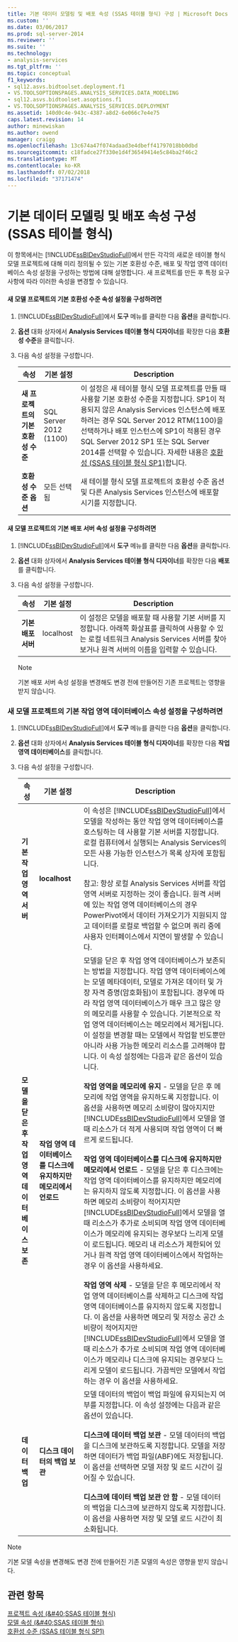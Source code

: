 ```yaml
---
title: 기본 데이터 모델링 및 배포 속성 (SSAS 테이블 형식) 구성 | Microsoft Docs
ms.custom: ''
ms.date: 03/06/2017
ms.prod: sql-server-2014
ms.reviewer: ''
ms.suite: ''
ms.technology:
- analysis-services
ms.tgt_pltfrm: ''
ms.topic: conceptual
f1_keywords:
- sql12.asvs.bidtoolset.deployment.f1
- VS.TOOLSOPTIONSPAGES.ANALYSIS_SERVICES.DATA_MODELING
- sql12.asvs.bidtoolset.asoptions.f1
- VS.TOOLSOPTIONSPAGES.ANALYSIS_SERVICES.DEPLOYMENT
ms.assetid: 140d0c4e-943c-4387-a8d2-6e066c7e4e75
caps.latest.revision: 14
author: minewiskan
ms.author: owend
manager: craigg
ms.openlocfilehash: 13c674a47f074adaad3e4dbeff41797018bb0dbd
ms.sourcegitcommit: c18fadce27f330e1d4f36549414e5c84ba2f46c2
ms.translationtype: MT
ms.contentlocale: ko-KR
ms.lasthandoff: 07/02/2018
ms.locfileid: "37171474"
---
```

# <a name="configure-default-data-modeling-and-deployment-properties-ssas-tabular"></a>기본 데이터 모델링 및 배포 속성 구성(SSAS 테이블 형식)
  이 항목에서는 [!INCLUDE[ssBIDevStudioFull](../../includes/ssbidevstudiofull-md.md)]에서 만든 각각의 새로운 테이블 형식 모델 프로젝트에 대해 미리 정의될 수 있는 기본 호환성 수준, 배포 및 작업 영역 데이터베이스 속성 설정을 구성하는 방법에 대해 설명합니다. 새 프로젝트를 만든 후 특정 요구 사항에 따라 이러한 속성을 변경할 수 있습니다.  
  
#### <a name="to-configure-the-default-compatibility-level-property-setting-for-new-model-projects"></a>새 모델 프로젝트의 기본 호환성 수준 속성 설정을 구성하려면  
  
1.  [!INCLUDE[ssBIDevStudioFull](../../includes/ssbidevstudiofull-md.md)]에서 **도구** 메뉴를 클릭한 다음 **옵션**을 클릭합니다.  
  
2.  **옵션** 대화 상자에서 **Analysis Services 테이블 형식 디자이너**를 확장한 다음 **호환성 수준**을 클릭합니다.  
  
3.  다음 속성 설정을 구성합니다.  
  
    |속성|기본 설정|Description|  
    |--------------|---------------------|-----------------|  
    |**새 프로젝트의 기본 호환성 수준**|SQL Server 2012 (1100)|이 설정은 새 테이블 형식 모델 프로젝트를 만들 때 사용할 기본 호환성 수준을 지정합니다. SP1이 적용되지 않은 Analysis Services 인스턴스에 배포하려는 경우 SQL Server 2012 RTM(1100)을 선택하거나 배포 인스턴스에 SP1이 적용된 경우 SQL Server 2012 SP1 또는 SQL Server 2014를 선택할 수 있습니다. 자세한 내용은 [호환성 &#40;SSAS 테이블 형식 SP1&#41;](compatibility-level-for-tabular-models-in-analysis-services.md)합니다.|  
    |**호환성 수준 옵션**|모든 선택됨|새 테이블 형식 모델 프로젝트의 호환성 수준 옵션 및 다른 Analysis Services 인스턴스에 배포할 시기를 지정합니다.|  
  
#### <a name="to-configure-the-default-deployment-server-property-setting-for-new-model-projects"></a>새 모델 프로젝트의 기본 배포 서버 속성 설정을 구성하려면  
  
1.  [!INCLUDE[ssBIDevStudioFull](../../includes/ssbidevstudiofull-md.md)]에서 **도구** 메뉴를 클릭한 다음 **옵션**을 클릭합니다.  
  
2.  **옵션** 대화 상자에서 **Analysis Services 테이블 형식 디자이너**를 확장한 다음 **배포**를 클릭합니다.  
  
3.  다음 속성 설정을 구성합니다.  
  
    |속성|기본 설정|Description|  
    |--------------|---------------------|-----------------|  
    |**기본 배포 서버**|localhost|이 설정은 모델을 배포할 때 사용할 기본 서버를 지정합니다. 아래쪽 화살표를 클릭하여 사용할 수 있는 로컬 네트워크 Analysis Services 서버를 찾아보거나 원격 서버의 이름을 입력할 수 있습니다.|  
  
    > [!NOTE]  
    >  기본 배포 서버 속성 설정을 변경해도 변경 전에 만들어진 기존 프로젝트는 영향을 받지 않습니다.  
  
###  <a name="bkmk_conf_default"></a> 새 모델 프로젝트의 기본 작업 영역 데이터베이스 속성 설정을 구성하려면  
  
1.  [!INCLUDE[ssBIDevStudioFull](../../includes/ssbidevstudiofull-md.md)]에서 **도구** 메뉴를 클릭한 다음 **옵션**을 클릭합니다.  
  
2.  **옵션** 대화 상자에서 **Analysis Services 테이블 형식 디자이너**를 확장한 다음 **작업 영역 데이터베이스**를 클릭합니다.  
  
3.  다음 속성 설정을 구성합니다.  
  
    |속성|기본 설정|Description|  
    |--------------|---------------------|-----------------|  
    |**기본 작업 영역 서버**|**localhost**|이 속성은 [!INCLUDE[ssBIDevStudioFull](../../includes/ssbidevstudiofull-md.md)]에서 모델을 작성하는 동안 작업 영역 데이터베이스를 호스팅하는 데 사용할 기본 서버를 지정합니다. 로컬 컴퓨터에서 실행되는 Analysis Services의 모든 사용 가능한 인스턴스가 목록 상자에 포함됩니다.<br /><br /> 참고: 항상 로컬 Analysis Services 서버를 작업 영역 서버로 지정하는 것이 좋습니다. 원격 서버에 있는 작업 영역 데이터베이스의 경우 PowerPivot에서 데이터 가져오기가 지원되지 않고 데이터를 로컬로 백업할 수 없으며 쿼리 중에 사용자 인터페이스에서 지연이 발생할 수 있습니다.|  
    |**모델을 닫은 후 작업 영역 데이터베이스 보존**|**작업 영역 데이터베이스를 디스크에 유지하지만 메모리에서 언로드**|모델을 닫은 후 작업 영역 데이터베이스가 보존되는 방법을 지정합니다. 작업 영역 데이터베이스에는 모델 메타데이터, 모델로 가져온 데이터 및 가장 자격 증명(암호화됨)이 포함됩니다. 경우에 따라 작업 영역 데이터베이스가 매우 크고 많은 양의 메모리를 사용할 수 있습니다. 기본적으로 작업 영역 데이터베이스는 메모리에서 제거됩니다. 이 설정을 변경할 때는 모델에서 작업할 빈도뿐만 아니라 사용 가능한 메모리 리소스를 고려해야 합니다. 이 속성 설정에는 다음과 같은 옵션이 있습니다.<br /><br /> **작업 영역을 메모리에 유지** - 모델을 닫은 후 메모리에 작업 영역을 유지하도록 지정합니다. 이 옵션을 사용하면 메모리 소비량이 많아지지만 [!INCLUDE[ssBIDevStudioFull](../../includes/ssbidevstudiofull-md.md)]에서 모델을 열 때 리소스가 더 적게 사용되며 작업 영역이 더 빠르게 로드됩니다.<br /><br /> **작업 영역 데이터베이스를 디스크에 유지하지만 메모리에서 언로드** - 모델을 닫은 후 디스크에는 작업 영역 데이터베이스를 유지하지만 메모리에는 유지하지 않도록 지정합니다. 이 옵션을 사용하면 메모리 소비량이 적어지지만 [!INCLUDE[ssBIDevStudioFull](../../includes/ssbidevstudiofull-md.md)]에서 모델을 열 때 리소스가 추가로 소비되며 작업 영역 데이터베이스가 메모리에 유지되는 경우보다 느리게 모델이 로드됩니다. 메모리 내 리소스가 제한되어 있거나 원격 작업 영역 데이터베이스에서 작업하는 경우 이 옵션을 사용하세요.<br /><br /> **작업 영역 삭제** - 모델을 닫은 후 메모리에서 작업 영역 데이터베이스를 삭제하고 디스크에 작업 영역 데이터베이스를 유지하지 않도록 지정합니다. 이 옵션을 사용하면 메모리 및 저장소 공간 소비량이 적어지지만 [!INCLUDE[ssBIDevStudioFull](../../includes/ssbidevstudiofull-md.md)]에서 모델을 열 때 리소스가 추가로 소비되며 작업 영역 데이터베이스가 메모리나 디스크에 유지되는 경우보다 느리게 모델이 로드됩니다. 가끔씩만 모델에서 작업하는 경우 이 옵션을 사용하세요.|  
    |**데이터 백업**|**디스크 데이터의 백업 보관**|모델 데이터의 백업이 백업 파일에 유지되는지 여부를 지정합니다. 이 속성 설정에는 다음과 같은 옵션이 있습니다.<br /><br /> **디스크에 데이터 백업 보관** - 모델 데이터의 백업을 디스크에 보관하도록 지정합니다. 모델을 저장하면 데이터가 백업 파일(ABF)에도 저장됩니다. 이 옵션을 선택하면 모델 저장 및 로드 시간이 길어질 수 있습니다.<br /><br /> **디스크에 데이터 백업 보관 안 함** - 모델 데이터의 백업을 디스크에 보관하지 않도록 지정합니다. 이 옵션을 사용하면 저장 및 모델 로드 시간이 최소화됩니다.|  
  
> [!NOTE]  
>  기본 모델 속성을 변경해도 변경 전에 만들어진 기존 모델의 속성은 영향을 받지 않습니다.  
  
## <a name="see-also"></a>관련 항목  
 [프로젝트 속성 &#40;&AMP;#40;SSAS 테이블 형식&#41;](properties-ssas-tabular.md)   
 [모델 속성 &#40;&AMP;#40;SSAS 테이블 형식&#41;](model-properties-ssas-tabular.md)   
 [호환성 수준 &#40;SSAS 테이블 형식 SP1&#41;](compatibility-level-for-tabular-models-in-analysis-services.md)  
  
  
